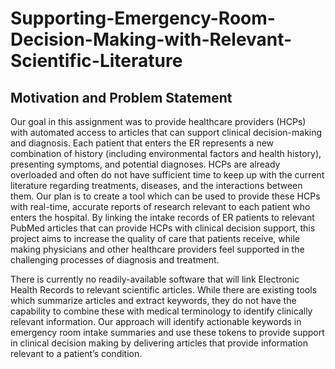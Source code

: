 # Supporting-Emergency-Room-Decision-Making-with-Relevant-Scientific-Literature

## Motivation and Problem Statement
Our goal in this assignment was to provide healthcare providers (HCPs) with automated access to articles that can support clinical decision-making and diagnosis. Each patient that enters the ER represents a new combination of history (including environmental factors and health history), presenting symptoms, and potential diagnoses. HCPs are already overloaded and often do not have sufficient time to keep up with the current literature regarding treatments, diseases, and the interactions between them. Our plan is to create a tool which can be used to provide these HCPs with real-time, accurate reports of research relevant to each patient who enters the hospital. By linking the intake records of ER patients to relevant PubMed articles that can provide HCPs with clinical decision support, this project aims to increase the quality of care that patients receive, while making physicians and other healthcare providers feel supported in the challenging processes of diagnosis and treatment.

There is currently no readily-available software that will link Electronic Health Records to relevant scientific articles. While there are existing tools which summarize articles and extract keywords, they do not have the capability to combine these with medical terminology to identify clinically relevant information. Our approach will identify actionable keywords in emergency room intake summaries and use these tokens to provide support in clinical decision making by delivering articles that provide information relevant to a patient’s condition.

